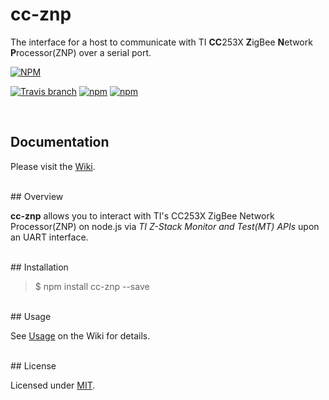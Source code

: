 cc-znp
========================

The interface for a host to communicate with TI **CC**253X **Z**igBee **N**etwork **P**rocessor(ZNP) over a serial port.  

[![NPM](https://nodei.co/npm/cc-znp.png?downloads=true)](https://nodei.co/npm/cc-znp/)  

[![Travis branch](https://img.shields.io/travis/zigbeer/cc-znp/master.svg?maxAge=2592000)](https://travis-ci.org/zigbeer/cc-znp)
[![npm](https://img.shields.io/npm/v/cc-znp.svg?maxAge=2592000)](https://www.npmjs.com/package/cc-znp)
[![npm](https://img.shields.io/npm/l/cc-znp.svg?maxAge=2592000)](https://www.npmjs.com/package/cc-znp)

<br />
  
## Documentation  

Please visit the [Wiki](https://github.com/zigbeer/cc-znp/wiki).

<br />
## Overview  

**cc-znp** allows you to interact with TI's CC253X ZigBee Network Processor(ZNP) on node.js via *TI Z-Stack Monitor and Test(MT) APIs* upon an UART interface.  

<br />
## Installation  

> $ npm install cc-znp --save

<br />
## Usage  

See [Usage](https://github.com/zigbeer/cc-znp/wiki#Usage) on the Wiki for details.  

<br />
## License  

Licensed under [MIT](https://github.com/zigbeer/cc-znp/blob/master/LICENSE).  

